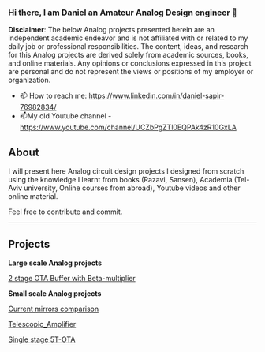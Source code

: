 ### Hi there, I am Daniel an Amateur Analog Design engineer 👋
**Disclaimer**: The below Analog projects presented herein are an independent academic endeavor and is not affiliated with or related to my daily job or professional responsibilities. The content, ideas, and research for this Analog projects are derived solely from academic sources, books, and online materials. Any opinions or conclusions expressed in this project are personal and do not represent the views or positions of my employer or organization.

- 📫 How to reach me: https://www.linkedin.com/in/daniel-sapir-76982834/
- 📫My old Youtube channel - https://www.youtube.com/channel/UCZbPgZTl0EQPAk4zR10GxLA
<!--
**dsapir4422/dsapir4422** is a ✨ _special_ ✨ repository because its `README.md` (this file) appears on your GitHub profile.

Here are some ideas to get you started:

- 🔭 I’m currently working on ...
- 🌱 I’m currently learning ...
- 👯 I’m looking to collaborate on ...
- 🤔 I’m looking for help with ...
- 💬 Ask me about ...

- 😄 Pronouns: ...
- ⚡ Fun fact: ...
-->
## About
I will present here Analog circuit design projects I designed from scratch using the knowledge I learnt from books (Razavi, Sansen), Academia (Tel-Aviv university, Online courses from abroad), Youtube videos and other online material.

Feel free to contribute and commit.

---------------------------------
## Projects
**Large scale Analog projects**

[2 stage OTA Buffer with Beta-multiplier](https://github.com/dsapir4422/2-stage-OTA-buffer-w-Beta-multiplier)

**Small scale Analog projects**

[Current mirrors comparison](https://github.com/dsapir4422/Current-Mirrors-comparison/blob/main/README.md)

[Telescopic_Amplifier](https://github.com/dsapir4422/Telescopic_Amplifier/blob/main/README.md)

[Single stage 5T-OTA](https://github.com/dsapir4422/5T_OTA/blob/main/README.md)
